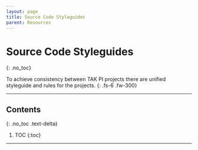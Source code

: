 ```yaml
---
layout: page
title: Source Code Styleguides
parent: Resources
---
```


# Source Code Styleguides
{: .no_toc}

To achieve consistency between TAK PI projects there are unified styleguide and rules for the projects.
{: .fs-6 .fw-300}

---
## Contents
{: .no_toc .text-delta}

1. TOC
{:toc}
---
